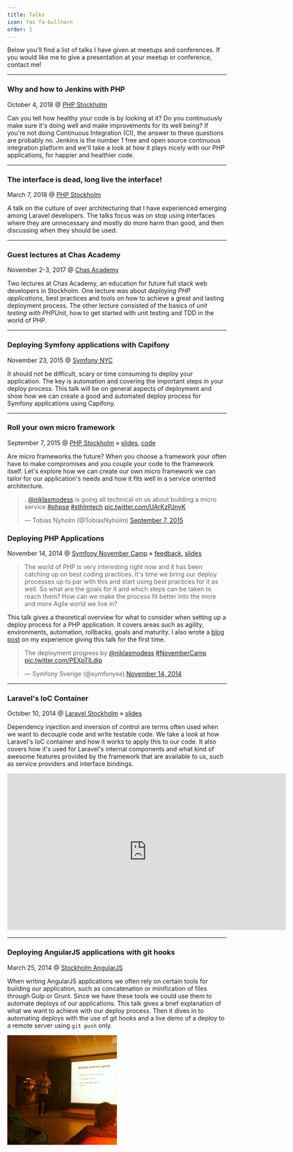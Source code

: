 ```yaml
---
title: Talks
icon: fas fa-bullhorn
order: 1
---
```



Below you'll find a list of talks I have given at meetups and conferences. If you would like me to give a presentation at your meetup or conference, contact me!

---

### Why and how to Jenkins with PHP

October 4, 2018 @ [PHP Stockholm](https://www.meetup.com/php-stockholm/events/254879661/)

Can you tell how healthy your code is by looking at it? Do you continuously make sure it's doing well and make improvements for its well being? If you're not doing Continuous Integration (CI), the answer to these questions are probably no. Jenkins is the number 1 free and open source continuous integration platform and we'll take a look at how it plays nicely with our PHP applications, for happier and healthier code.

---

### The interface is dead, long live the interface!

March 7, 2018 @ [PHP Stockholm](https://www.meetup.com/php-stockholm/events/247514671/)

A talk on the culture of over architecturing that I have experienced emerging among Laravel developers. The talks focus was on stop using interfaces where they are unnecessary and mostly do more harm than good, and then discussing when they should be used.

---

### Guest lectures at Chas Academy

November 2-3, 2017 @ [Chas Academy](https://chasacademy.se/)

Two lectures at Chas Academy, an education for future full stack web developers in Stockholm. One lecture was about _deploying PHP applications_, best practices and tools on how to achieve a great and lasting deployment process. The other lecture consisted of the basics of _unit testing with PHPUnit_, how to get started with unit testing and TDD in the world of PHP.

---

### Deploying Symfony applications with Capifony

November 23, 2015 @ [Symfony NYC](https://www.meetup.com/Symfony-NYC/events/226057010/)

It should not be difficult, scary or time consuming to deploy your application. The key is automation and covering the important steps in your deploy process. This talk will be on general aspects of deployment and show how we can create a good and automated deploy process for Symfony applications using Capifony.


---

### Roll your own micro framework

September 7, 2015 @ [PHP Stockholm](https://www.meetup.com/php-stockholm/events/224760608/) &raquo; [slides](https://speakerdeck.com/modess/roll-your-own-micro-framework), [code](https://github.com/modess/micro-frameworks-talk)

Are micro frameworks the future? When you choose a framework your often have to make compromises and you couple your code to the framework itself. Let's explore how we can create our own micro framework we can tailor for our application's needs and how it fits well in a service oriented architecture.

<blockquote class="twitter-tweet" width="50%" lang="en"><p lang="en" dir="ltr">. <a href="https://twitter.com/niklasmodess">@niklasmodess</a> is going all technical on us about building a micro service <a href="https://twitter.com/hashtag/phpse?src=hash">#phpse</a> <a href="https://twitter.com/hashtag/sthlmtech?src=hash">#sthlmtech</a> <a href="https://t.co/UArKzPJnyK">pic.twitter.com/UArKzPJnyK</a></p>&mdash; Tobias Nyholm (@TobiasNyholm) <a href="https://twitter.com/TobiasNyholm/status/640947023554945025">September 7, 2015</a></blockquote>
<script async src="https://platform.twitter.com/widgets.js" charset="utf-8"></script>

### Deploying PHP Applications

November 14, 2014 @ [Symfony November Camp](https://www.symfony.se/november-camp/) &raquo; [feedback](https://joind.in/12540), [slides](https://www.slideshare.net/niklasmodess/deploying-php-applications-41590200)

> The world of PHP is very interesting right now and it has been catching up on best coding practices. It's time we bring our deploy processes up to par with this and start using best practices for it as well. So what are the goals for it and which steps can be taken to reach them? How can we make the process fit better into the more and more Agile world we live in?

This talk gives a theoretical overview for what to consider when setting up a deploy process for a PHP application. It covers areas such as agility, environments, automation, rollbacks, goals and maturity. I also wrote a [blog post](https://modess.io/so-i-spoke-at-a-conference/) on my experience giving this talk for the first time.

<blockquote class="twitter-tweet" width="50%" lang="en"><p>The deployment progress by <a href="https://twitter.com/niklasmodess">@niklasmodess</a> <a href="https://twitter.com/hashtag/NovemberCamp?src=hash">#NovemberCamp</a> <a href="https://t.co/PEXpTlLdip">pic.twitter.com/PEXpTlLdip</a></p>&mdash; Symfony Sverige (@symfonyse) <a href="https://twitter.com/symfonyse/status/533213303074750464">November 14, 2014</a></blockquote>

<script async src="https://platform.twitter.com/widgets.js" charset="utf-8"></script>

---

### Laravel's IoC Container

October 10, 2014 @ [Laravel Stockholm](https://www.meetup.com/Laravel-Stockholm/events/207408992/) &raquo; [slides](https://www.slideshare.net/niklasmodess/laravels-ioc-container)

Dependency injection and inversion of control are terms often used when we want to decouple code and write testable code. We take a look at how Laravel's IoC container and how it works to apply this to our code. It also covers how it's used for Laravel's internal components and what kind of awesome features provided by the framework that are available to us, such as service providers and interface bindings.

<iframe src="https://player.vimeo.com/video/108762932" width="640" height="360" frameborder="0" webkitallowfullscreen mozallowfullscreen allowfullscreen></iframe>

---

### Deploying AngularJS applications with git hooks

March 25, 2014 @ [Stockholm AngularJS](https://www.meetup.com/Stockholm-AngularJS/events/165507582/)

When writing AngularJS applications we often rely on certain tools for building our application, such as concatenation or minification of files through Gulp or Grunt. Since we have these tools we could use them to automate deploys of our applications. This talk gives a brief explanation of what we want to achieve with our deploy process. Then it dives in to automating deploys with the use of git hooks and a live demo of a deploy to a remote server using `git push` only.

<img src="/assets/img/talk-angularjs-git-hooks.jpg" alt="Deploying AngularJS applications with git hooks" width="50%" />
